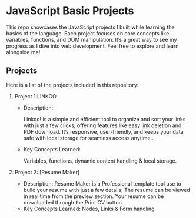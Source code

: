 # JavaScript Basic Projects

This repo showcases the JavaScript projects I built while learning the basics of the language. Each project focuses on core concepts like variables, functions, and DOM manipulation. It’s a great way to see my progress as I dive into web development. Feel free to explore and learn alongside me!
<!-- Welcome to my JavaScript learning journey! This repository contains various projects I built during the initial phase of learning JavaScript. These projects were created to strengthen my understanding of fundamental JavaScript concepts, such as variables, loops, functions, events, and DOM manipulation. 

Each project represents a step forward in my journey to becoming proficient in JavaScript. Feel free to explore the code and try out the projects yourself! -->

## Projects

Here is a list of the projects included in this repository:

1. <emp>Project 1:</emp>LINKOO
   - <emp>Description:</emp><br> <p>Linkoo! is a simple and efficient tool to organize and sort your links with just a few clicks, offering features like easy link deletion and PDF download. It’s responsive, user-friendly, and keeps your data safe with local storage for seamless access anytime..</p>
   - <emp>Key Concepts Learned:</emp><br> <p>Variables, functions, dynamic content handling & local storage.</P>

2. <emp>Project 2:</emp> [Resume Maker]
   - Description: Resume Maker is a Professional template tool use to build your resume with just a few details, The resume can be viewed in real time from the preview section. Your resume can be downloaded through the Print CV button. 
   - Key Concepts Learned: Nodes, Links & Form handling.

<!-- 3. **Project 3: [Project Name]**
   - Description: A [brief description of the project].
   - Key Concepts Learned: Objects, JSON handling, and error handling.

... *(List as many projects as you have)* -->

<!-- ## How to Run

To run these projects on your local machine:

1. Clone this repository to your local machine.
   ```bash
   git clone https://github.com/vaibhav-soni74/js_projects.git -->